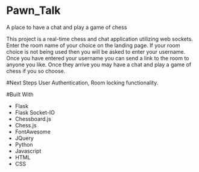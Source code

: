 # Pawn_Talk
A place to have a chat and play a game of chess

This project is a real-time chess and chat application utilizing web sockets. Enter the room name of your choice on the landing page. If your room choice is not being used then you will be asked to enter your username. Once you have entered your username you can send a link to the room to anyone you like.  Once they arrive you may have a chat and play a game of chess if you so choose.  

#Next Steps
User Authentication, Room locking functionality.  





#Built With

* Flask
* Flask Socket-IO
* Chessboard.js
* Chess.js
* FontAwesome
* JQuery 
* Python
* Javascript
* HTML
* CSS
